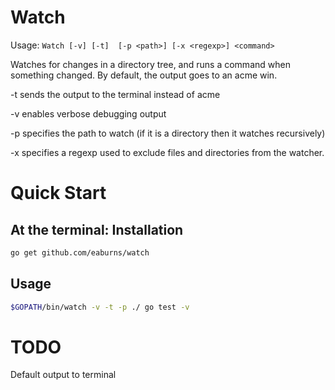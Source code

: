 Watch
=====

Usage: ``Watch [-v] [-t]  [-p <path>] [-x <regexp>] <command>``

Watches for changes in a directory tree, and runs a command when
something changed. By default, the output goes to an acme win.

-t sends the output to the terminal instead of acme

-v enables verbose debugging output

-p <path> specifies the path to watch (if it is a directory then it watches recursively)

-x <regexp> specifies a regexp used to exclude files and directories from the watcher.


Quick Start
============
At the terminal:
Installation
------------
```bash
go get github.com/eaburns/watch
```
Usage
-----
```bash
$GOPATH/bin/watch -v -t -p ./ go test -v
```

TODO
====
Default output to terminal
